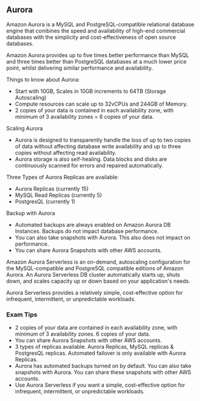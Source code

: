 ## Aurora

Amazon Aurora is a MySQL and PostgreSQL-compatible relational database engine that combines the speed and availability of high-end commercial databases with the simplicity and cost-effectiveness of open source databases.

Amazon Aurora provides up to five times better performance than MySQL and three times better than PostgreSQL databases at a much lower price point, whilst delivering similar performance and availability.

Things to know about Aurora:
- Start with 10GB, Scales in 10GB increments to 64TB (Storage Autoscaling)
- Compute resources can scale up to 32vCPUs and 244GB of Memory.
- 2 copies of your data is contained in each availability zone, with minimum of 3 availability zones = 6 copies of your data.

Scaling Aurora
- Aurora is designed to transparently handle the loss of up to two copies of data without affecting database write availability and up to three copies without affecting read availability.
- Aurora storage is also self-healing. Data blocks and disks are continuously scanned for errors and repaired automatically.

Three Types of Aurora Replicas are available:
- Aurora Replicas (currently 15)
- MySQL Read Replicas (currently 5)
- PostgresQL (currently 1)

Backup with Aurora
- Automated backups are always enabled on Amazon Aurora DB Instances. Backups do not impact database performance.
- You can also take snapshots with Aurora. This also does not impact on performance.
- You can share Aurora Snapshots with other AWS accounts.

Amazon Aurora Serverless is an on-demand, autoscaling configuration for the MySQL-compatible and PostgreSQL compatible editions of Amazon Aurora. An Aurora Serverless DB cluster automatically starts up, shuts down, and scales capacity up or down based on your application's needs.

Aurora Serverless provides a relatively simple, cost-effective option for infrequent, intermittent, or unpredictable workloads.

### Exam Tips
- 2 copies of your data are contained in each availability zone, with minimum of 3 availability zones. 6 copies of your data.
- You can share Aurora Snapshots with other AWS accounts.
- 3 types of replicas available. Aurora Replicas, MySQL replicas & PostgresQL replicas. Automated failover is only available with Aurora Replicas.
- Aurora has automated backups turned on by default. You can also take snapshots with Aurora. You can share these snapshots with other AWS accounts.
- Use Aurora Serverless if you want a simple, cost-effective option for infrequent, intermittent, or unpredictable workloads.